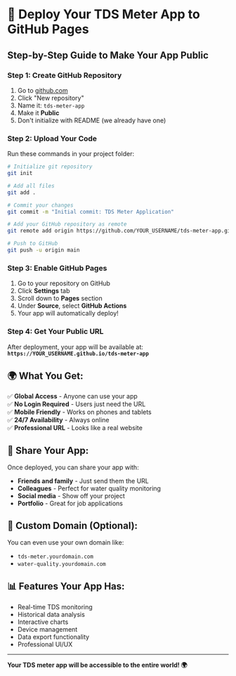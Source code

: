 # 🚀 Deploy Your TDS Meter App to GitHub Pages

## **Step-by-Step Guide to Make Your App Public**

### **Step 1: Create GitHub Repository**
1. Go to [github.com](https://github.com)
2. Click "New repository"
3. Name it: `tds-meter-app`
4. Make it **Public**
5. Don't initialize with README (we already have one)

### **Step 2: Upload Your Code**
Run these commands in your project folder:

```bash
# Initialize git repository
git init

# Add all files
git add .

# Commit your changes
git commit -m "Initial commit: TDS Meter Application"

# Add your GitHub repository as remote
git remote add origin https://github.com/YOUR_USERNAME/tds-meter-app.git

# Push to GitHub
git push -u origin main
```

### **Step 3: Enable GitHub Pages**
1. Go to your repository on GitHub
2. Click **Settings** tab
3. Scroll down to **Pages** section
4. Under **Source**, select **GitHub Actions**
5. Your app will automatically deploy!

### **Step 4: Get Your Public URL**
After deployment, your app will be available at:
**`https://YOUR_USERNAME.github.io/tds-meter-app`**

## **🌍 What You Get:**

✅ **Global Access** - Anyone can use your app  
✅ **No Login Required** - Users just need the URL  
✅ **Mobile Friendly** - Works on phones and tablets  
✅ **24/7 Availability** - Always online  
✅ **Professional URL** - Looks like a real website  

## **📱 Share Your App:**

Once deployed, you can share your app with:
- **Friends and family** - Just send them the URL
- **Colleagues** - Perfect for water quality monitoring
- **Social media** - Show off your project
- **Portfolio** - Great for job applications

## **🔧 Custom Domain (Optional):**
You can even use your own domain like:
- `tds-meter.yourdomain.com`
- `water-quality.yourdomain.com`

## **📊 Features Your App Has:**
- Real-time TDS monitoring
- Historical data analysis
- Interactive charts
- Device management
- Data export functionality
- Professional UI/UX

---

**Your TDS meter app will be accessible to the entire world! 🌍** 